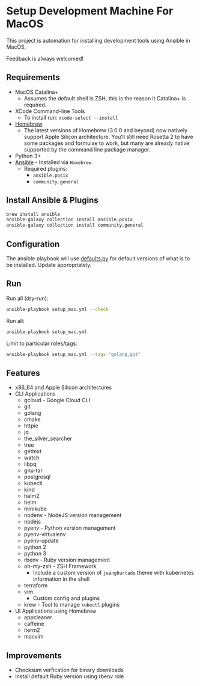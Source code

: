 # Setup Development Machine For MacOS

This project is automation for installing development tools using Ansible in MacOS.

Feedback is always welcomed!

## Requirements

- MacOS Catalina+
  - Assumes the default shell is ZSH, this is the reason it Catalina+ is required.
- XCode Command-line Tools
  - To install run: `xcode-select --install`
- [Homebrew](https://brew.sh/)
  - The latest versions of Homebrew (3.0.0 and beyond) now natively support Apple Silicon
    architecture. You’ll still need Rosetta 2 to have some packages and formulae to work, but
    many are already native supported by the command line package manager.
- Python 3+
- [Ansible](https://docs.ansible.com/ansible/latest/index.html) - Installed via `Homebrew`
  - Required plugins:
    - `ansible.posix`
    - `community.general`

## Install Ansible & Plugins

```bash
brew install ansible
ansible-galaxy collection install ansible.posix
ansible-galaxy collection install community.general
```

## Configuration

The ansible playbook will use [defaults.py](./defaults.yml) for default versions of what is to be installed.
Update appropriately.

## Run

Run all (dry-run):

```bash
ansible-playbook setup_mac.yml --check
```

Run all:

```bash
ansible-playbook setup_mac.yml
```

Limit to particular roles/tags:

```bash
ansible-playbook setup_mac.yml --tags "golang,git"
```

## Features

- x86_64 and Apple Silicon architectures
- CLI Applications
  - gcloud - Google Cloud CLI
  - git
  - golang
  - cmake
  - httpie
  - jq
  - the_silver_searcher
  - tree
  - gettext
  - watch
  - libpq
  - gnu-tar
  - postgresql
  - kubectl
  - kind
  - helm2
  - helm
  - minikube
  - nodenv - NodeJS version management
  - nodejs
  - pyenv - Python version management
  - pyenv-virtualenv
  - pyenv-update
  - python 2
  - python 3
  - rbenv - Ruby version management
  - oh-my-zsh - ZSH Framework
    - Include a custom version of `juanghurtado` theme with kubernetes information in the shell
  - terraform
  - vim
    - Custom config and plugins
  - krew - Tool to manage `kubectl` plugins
- UI Applications using Homebrew
  - appcleaner
  - caffeine
  - iterm2
  - macvim

## Improvements

- Checksum verfication for binary downloads
- Install default Ruby version using rbenv role
